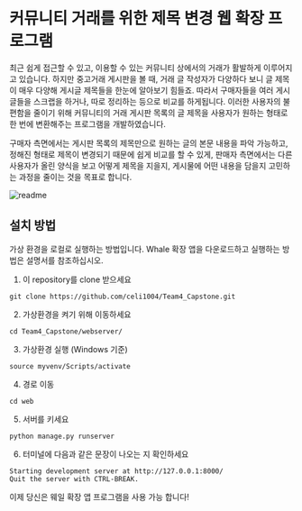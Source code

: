 # 커뮤니티 거래를 위한 제목 변경 웹 확장 프로그램

 최근 쉽게 접근할 수 있고, 이용할 수 있는 커뮤니티 상에서의 거래가 활발하게 이루어지고 있습니다. 하지만 중고거래 게시판을 볼 때, 거래 글 작성자가 다양하다 보니 글 제목이 매우 다양해 게시글 제목들을 한눈에 알아보기 힘들죠. 따라서 구매자들을 여러 게시글들을 스크랩을 하거나, 따로 정리하는 등으로 비교를 하게됩니다. 이러한 사용자의 불편함을 줄이기 위해 커뮤니티의 거래 게시판 목록의 글 제목을 사용자가 원하는 형태로 한 번에 변환해주는 프로그램을 개발하였습니다.

 구매자 측면에서는 게시판 목록의 제목만으로 원하는 글의 본문 내용을 파악 가능하고, 정해진 형태로 제목이 변경되기 때문에 쉽게 비교를 할 수 있게, 판매자 측면에서는 다른 사용자가 올린 양식을 보고 어떻게 제목을 지을지, 게시물에 어떤 내용을 담을지 고민하는 과정을 줄이는 것을 목표로 합니다.
 
 ![readme](https://user-images.githubusercontent.com/29909345/114306938-7f2b5a00-9b18-11eb-81f0-a00a9fdcb86c.jpg)

## 설치 방법

 가상 환경을 로컬로 실행하는 방법입니다. 
 Whale 확장 앱을 다운로드하고 실행하는 방법은 설명서를 참조하십시오.

1. 이 repository를 clone 받으세요
```
git clone https://github.com/celi1004/Team4_Capstone.git
```
2. 가상환경을 켜기 위해 이동하세요
```
cd Team4_Capstone/webserver/ 
```
3. 가상환경 실행 (Windows 기준)
```
source myvenv/Scripts/activate
```
4. 경로 이동
```
cd web
```
5. 서버를 키세요
```
python manage.py runserver
```
6. 터미널에 다음과 같은 문장이 나오는 지 확인하세요
```
Starting development server at http://127.0.0.1:8000/
Quit the server with CTRL-BREAK.
```
이제 당신은 웨일 확장 앱 프로그램을 사용 가능 합니다!
